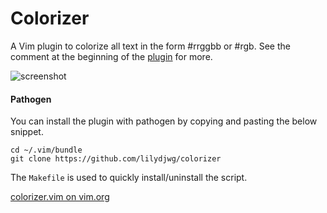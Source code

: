 # Colorizer

A Vim plugin to colorize all text in the form #rrggbb or #rgb. See the comment at the beginning of the [plugin](https://github.com/adamhotep/colorizer/tree/master/plugin/colorizer.vim) for more.

![screenshot](https://github.com/lilydjwg/colorizer/raw/master/screenshot.png)

#### Pathogen

You can install the plugin with pathogen by copying and pasting the below snippet.

    cd ~/.vim/bundle
    git clone https://github.com/lilydjwg/colorizer

The `Makefile` is used to quickly install/uninstall the script.

[colorizer.vim on vim.org](http://www.vim.org/scripts/script.php?script_id=3567)
